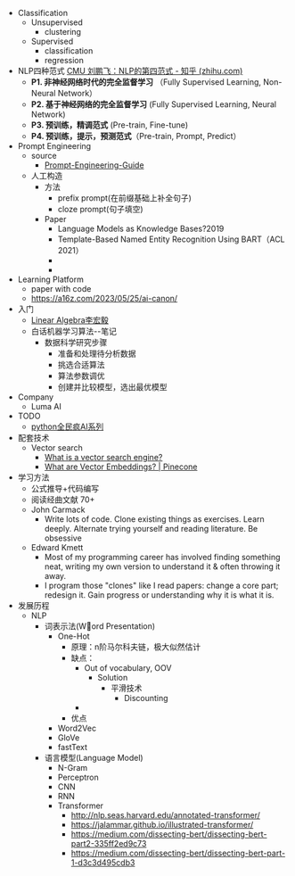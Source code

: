 - Classification
	- Unsupervised
		- clustering
	- Supervised
		- classification
		- regression
- NLP四种范式 [CMU 刘鹏飞：NLP的第四范式 - 知乎 (zhihu.com)](https://zhuanlan.zhihu.com/p/397004230)
	- **P1. 非神经网络时代的完全监督学习** （Fully Supervised Learning, Non-Neural Network）
	- **P2. 基于神经网络的完全监督学习** (Fully Supervised Learning, Neural Network)
	- **P3. 预训练，精调范式** (Pre-train, Fine-tune)
	- **P4. 预训练，提示，预测范式**（Pre-train, Prompt, Predict）
- Prompt Engineering
	- source
		- [Prompt-Engineering-Guide](https://github.com/dair-ai/Prompt-Engineering-Guide)
	- 人工构造
		- 方法
			- prefix prompt(在前缀基础上补全句子)
			- cloze prompt(句子填空)
		- Paper
			- Language Models as Knowledge Bases?2019
			- Template-Based Named Entity Recognition Using BART（ACL 2021）
			-
			-
- Learning Platform
	- paper with code
	- https://a16z.com/2023/05/25/ai-canon/
- 入门
	- [Linear Algebra李宏毅](https://speech.ee.ntu.edu.tw/~hylee/la/2021-fall.php)
	- 白话机器学习算法--笔记
		- 数据科学研究步骤
			- 准备和处理待分析数据
			- 挑选合适算法
			- 算法参数调优
			- 创建并比较模型，选出最优模型
- Company
	- Luma AI
- TODO
	- [python全民疯AI系列](https://www.youtube.com/watch?v=P42GqxCXkY8&list=PLXSkku8eiD-iFRBr11rV83579hing3gMU)
- 配套技术
	- Vector search
		- [What is a vector search engine?](https://dev.to/asmitbm/what-are-vector-search-engines-3lp1#:~:text=Vector%20search%20can%20be%20used,(Source%3A%20Microsoft%20AI))
		- [What are Vector Embeddings? | Pinecone](https://www.pinecone.io/learn/vector-embeddings/)
- 学习方法
	- 公式推导+代码编写
	- 阅读经曲文献 70+
	- John Carmack
		- Write lots of code. Clone existing things as exercises. Learn deeply. Alternate trying yourself and reading literature. Be obsessive
	- Edward Kmett
		- Most of my programming career has involved finding something neat, writing my own version to understand it & often throwing it away.
		- I program those "clones" like I read papers: change a core part; redesign it. Gain progress or understanding why it is what it is.
- 发展历程
	- NLP
		- 词表示法(Word Presentation)
			- One-Hot
				- 原理：n阶马尔科夫链，极大似然估计
				- 缺点：
					- Out of vocabulary, OOV
						- Solution
							- 平滑技术
								- Discounting
					-
				- 优点
			- Word2Vec
			- GloVe
			- fastText
		- 语言模型(Language Model)
			- N-Gram
			- Perceptron
			- CNN
			- RNN
			- Transformer
				- http://nlp.seas.harvard.edu/annotated-transformer/
				- https://jalammar.github.io/illustrated-transformer/
				- https://medium.com/dissecting-bert/dissecting-bert-part2-335ff2ed9c73
				- https://medium.com/dissecting-bert/dissecting-bert-part-1-d3c3d495cdb3